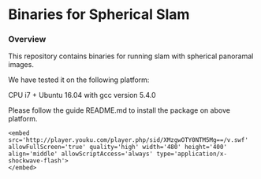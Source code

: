 # Binaries for Spherical Slam 

###  Overview
This repository contains binaries for running slam with spherical panoramal images.

We have tested it on the following platform:

CPU i7 + Ubuntu 16.04 with gcc version 5.4.0

Please follow the guide README.md to install the package on above platform.





```
<embed 
src='http://player.youku.com/player.php/sid/XMzgwOTY0NTM5Mg==/v.swf' allowFullScreen='true' quality='high' width='480' height='400' align='middle' allowScriptAccess='always' type='application/x-shockwave-flash'>
</embed>
```
